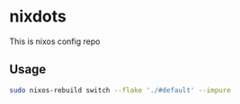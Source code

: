# nixdots

This is nixos config repo

## Usage 

```sh
sudo nixos-rebuild switch --flake './#default' --impure
```
